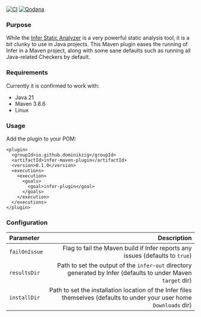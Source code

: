 [![CI](https://github.com/DominikZig/infer-maven-plugin/actions/workflows/ci.yml/badge.svg)](https://github.com/DominikZig/infer-maven-plugin/actions/workflows/ci.yml)
[![Qodana](https://github.com/DominikZig/infer-maven-plugin/actions/workflows/qodana_code_quality.yml/badge.svg)](https://github.com/DominikZig/infer-maven-plugin/actions/workflows/qodana_code_quality.yml)

### Purpose

While the [Infer Static Analyzer](https://fbinfer.com/) is a very powerful static analysis tool, it is a bit clunky to use in Java projects. This Maven plugin eases the running of Infer in a Maven project, along with some sane defaults such as running all Java-related Checkers by default.

### Requirements

Currently it is confirmed to work with:
- Java 21
- Maven 3.8.6
- Linux

### Usage

Add the plugin to your POM:

```
<plugin>
  <groupId>io.github.dominikzig</groupId>
  <artifactId>infer-maven-plugin</artifactId>
  <version>0.1.0</version>
  <executions>
    <execution>
      <goals>
        <goal>infer-plugin</goal>
      </goals>
    </execution>
  </executions>
</plugin>
```

### Configuration

| Parameter | Description |
| :------- | -------: |
| `failOnIssue` | Flag to fail the Maven build if Infer reports any issues (defaults to `true`)  |
| `resultsDir`  | Path to set the output of the `infer-out` directory generated by Infer (defaults to under Maven `target` dir) |
| `installDir`  | Path to set the installation location of the Infer files themselves (defaults to under your user home `Downloads` dir) |
